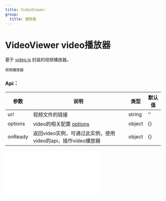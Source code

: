 ```yaml
---
title: VideoViewer
group:
  title: 播放器
---
```


# VideoViewer video播放器

基于 <a href="https://github.com/videojs/video.js" target="_blank">video.js</a> 封装的视频播放器。

<code src='./VideoViewer/index.tsx'>视频播放器</code>

### Api：

| 参数            | 说明                                                                                                                                                          | 类型   | 默认值     |
| --------------- | ------------------------------------------------------------------------------------------------------------------------------------------------------------- | ------ | ---------- |
| url           | 视频文件的链接                                                                                                                                                     | string | ''         |
| options    | video的相关配置 <a href="https://videojs.com/guides/options/" target="_blank">options</a>                                                                       | object | {}         |
| onReady    | 返回video实例，可通过此实例，使用video的api，操作video播放器                                                                                                         | object | {}         |

<embed src="../guide.md#L16-L21"></embed>
